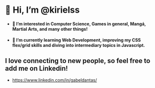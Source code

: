  # 👋 Hi, I’m @kirielss

- #### 👀 I’m interested in Computer Science, Games in general, Mangá, Martial Arts, and many other things!

- #### 🌱 I’m currently learning Web Development, improving my CSS flex/grid skills and diving into intermediary topics in Javascript.

 ## I love connecting to new people, so feel free to add me on Linkedin!
- https://www.linkedin.com/in/gabeldantas/
